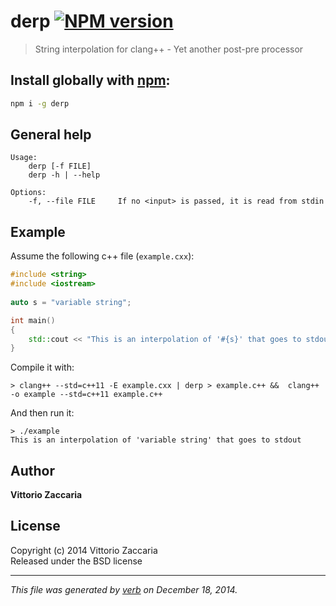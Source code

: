 # derp [![NPM version](https://badge.fury.io/js/derp.svg)](http://badge.fury.io/js/derp)

> String interpolation for clang++ - Yet another post-pre processor

## Install globally with [npm](npmjs.org):

```bash
npm i -g derp
```

## General help 

```
Usage:
    derp [-f FILE]
    derp -h | --help 

Options:
    -f, --file FILE     If no <input> is passed, it is read from stdin

```

## Example

Assume the following c++ file (`example.cxx`):

```c++
#include <string>
#include <iostream>
 
auto s = "variable string";

int main()
{
    std::cout << "This is an interpolation of '#{s}' that goes to stdout\n";
}

```

Compile it with:

    > clang++ --std=c++11 -E example.cxx | derp > example.c++ &&  clang++ -o example --std=c++11 example.c++

And then run it:

    > ./example 
    This is an interpolation of 'variable string' that goes to stdout

## Author

**Vittorio Zaccaria**
 

## License
Copyright (c) 2014 Vittorio Zaccaria  
Released under the BSD license

***

_This file was generated by [verb](https://github.com/assemble/verb) on December 18, 2014._
